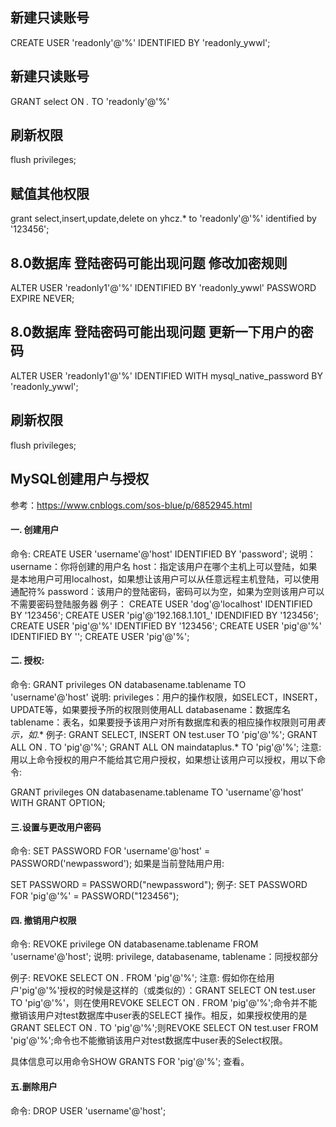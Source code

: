 ## 新建只读账号
CREATE USER 'readonly'@'%' IDENTIFIED BY 'readonly_ywwl';

## 新建只读账号
GRANT select ON *.* TO 'readonly'@'%'

## 刷新权限
flush privileges;




## 赋值其他权限
grant select,insert,update,delete on yhcz.* to 'readonly'@'%' identified by '123456';
## 8.0数据库 登陆密码可能出现问题    修改加密规则 
ALTER USER 'readonly1'@'%' IDENTIFIED BY 'readonly_ywwl' PASSWORD EXPIRE NEVER; 
## 8.0数据库 登陆密码可能出现问题    更新一下用户的密码 
ALTER USER 'readonly1'@'%' IDENTIFIED WITH mysql_native_password BY 'readonly_ywwl';   
## 刷新权限 
flush privileges;




## MySQL创建用户与授权
参考：https://www.cnblogs.com/sos-blue/p/6852945.html
#### 一. 创建用户
命令:
CREATE USER 'username'@'host' IDENTIFIED BY 'password';
说明：
username：你将创建的用户名
host：指定该用户在哪个主机上可以登陆，如果是本地用户可用localhost，如果想让该用户可以从任意远程主机登陆，可以使用通配符%
password：该用户的登陆密码，密码可以为空，如果为空则该用户可以不需要密码登陆服务器
例子：
CREATE USER 'dog'@'localhost' IDENTIFIED BY '123456';
CREATE USER 'pig'@'192.168.1.101_' IDENDIFIED BY '123456';
CREATE USER 'pig'@'%' IDENTIFIED BY '123456';
CREATE USER 'pig'@'%' IDENTIFIED BY '';
CREATE USER 'pig'@'%';
#### 二. 授权:
命令:
GRANT privileges ON databasename.tablename TO 'username'@'host'
说明:
privileges：用户的操作权限，如SELECT，INSERT，UPDATE等，如果要授予所的权限则使用ALL
databasename：数据库名
tablename：表名，如果要授予该用户对所有数据库和表的相应操作权限则可用*表示，如*.*
例子:
GRANT SELECT, INSERT ON test.user TO 'pig'@'%';
GRANT ALL ON *.* TO 'pig'@'%';
GRANT ALL ON maindataplus.* TO 'pig'@'%';
注意:
用以上命令授权的用户不能给其它用户授权，如果想让该用户可以授权，用以下命令:

GRANT privileges ON databasename.tablename TO 'username'@'host' WITH GRANT OPTION;
#### 三.设置与更改用户密码
命令:
SET PASSWORD FOR 'username'@'host' = PASSWORD('newpassword');
如果是当前登陆用户用:

SET PASSWORD = PASSWORD("newpassword");
例子:
SET PASSWORD FOR 'pig'@'%' = PASSWORD("123456");
#### 四. 撤销用户权限
命令:
REVOKE privilege ON databasename.tablename FROM 'username'@'host';
说明:
privilege, databasename, tablename：同授权部分

例子:
REVOKE SELECT ON *.* FROM 'pig'@'%';
注意:
假如你在给用户'pig'@'%'授权的时候是这样的（或类似的）：GRANT SELECT ON test.user TO 'pig'@'%'，则在使用REVOKE SELECT ON *.* FROM 'pig'@'%';命令并不能撤销该用户对test数据库中user表的SELECT 操作。相反，如果授权使用的是GRANT SELECT ON *.* TO 'pig'@'%';则REVOKE SELECT ON test.user FROM 'pig'@'%';命令也不能撤销该用户对test数据库中user表的Select权限。

具体信息可以用命令SHOW GRANTS FOR 'pig'@'%'; 查看。

#### 五.删除用户
命令:
DROP USER 'username'@'host';